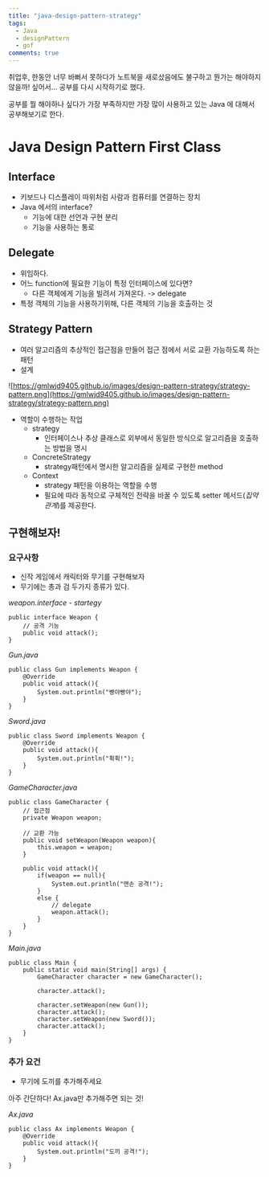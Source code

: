 ```yaml
---
title: "java-design-pattern-strategy"
tags:
  - Java
  - designPattern
  - gof
comments: true
---
```



취업후, 한동안 너무 바뻐서 못하다가 노트북을 새로샀음에도 불구하고 뭔가는 해야하지 않을까! 싶어서... 공부를 다시 시작하기로 했다.

공부를 뭘 해야하나 싶다가 가장 부족하지만 가장 많이 사용하고 있는 Java 에 대해서 공부해보기로 한다.

# Java Design Pattern First Class

## Interface

- 키보드나 디스플레이 따위처럼 사람과 컴퓨터를 연결하는 장치
- Java 에서의 interface?
    - 기능에 대한 선언과 구현 분리
    - 기능을 사용하는 통로

## Delegate

- 위임하다.
- 어느 function에 필요한 기능이 특정 인터페이스에 있다면?
    - 다른 객체에게 기능을 빌려서 가져온다. -> delegate
- 특정 객체의 기능을 사용하기위해, 다른 객체의 기능을 호출하는 것

## Strategy Pattern

- 여러 알고리즘의 추상적인 접근점을 만들어 접근 점에서 서로 교환 가능하도록 하는 패턴
- 설계

![https://gmlwjd9405.github.io/images/design-pattern-strategy/strategy-pattern.png](https://gmlwjd9405.github.io/images/design-pattern-strategy/strategy-pattern.png)

- 역할이 수행하는 작업
    - strategy
        - 인터페이스나 추상 클래스로 외부에서 동일한 방식으로 알고리즘을 호출하는 방법을 명시
    - ConcreteStrategy
        - strategy패턴에서 명시한 알고리즘을 실제로 구현한 method
    - Context
        - strategy 패턴을 이용하는 역할을 수행
        - 필요에 따라 동적으로 구체적인 전략을 바꿀 수 있도록 setter 메서드(*집약관계*)를 제공한다.

## 구현해보자!

### 요구사항

- 신작 게임에서 캐릭터와 무기를 구현해보자
- 무기에는 총과 검 두가지 종류가 있다.

*weapon.interface - startegy*

    public interface Weapon {
        // 공격 기능
        public void attack();
    }

*Gun.java*

    public class Gun implements Weapon {
        @Override
        public void attack(){
            System.out.println("빵야빵야");
        }
    }

*Sword.java*

    public class Sword implements Weapon {
        @Override
        public void attack(){
            System.out.println("휙휙!");
        }
    }

*GameCharacter.java*

    public class GameCharacter {
        // 접근점
        private Weapon weapon;
    
        // 교환 가능
        public void setWeapon(Weapon weapon){
            this.weapon = weapon;
        }
    
        public void attack(){
            if(weapon == null){
                System.out.println("맨손 공격!");
            }
            else {
                // delegate
                weapon.attack();
            }
        }
    }

*Main.java*

    public class Main {
        public static void main(String[] args) {
            GameCharacter character = new GameCharacter();
    
            character.attack();
    
            character.setWeapon(new Gun());
            character.attack();
            character.setWeapon(new Sword());
            character.attack();
        }
    }

### 추가 요건

- 무기에 도끼를 추가해주세요

아주 간단하다! Ax.java만 추가해주면 되는 것!

*Ax.java*

    public class Ax implements Weapon {
        @Override
        public void attack(){
            System.out.println("도끼 공격!");
        }
    }
